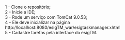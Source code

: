 1 - Clone o repositório;<br />
2 - Inicie a IDE;<br />
3 - Rode um serviço com TomCat 9.0.53;<br />
4 - Ele deve inicializar na página http://localhost:8080/esigTM_war/esigtaskmanager.xhtml<br />
5 - Cadastre tarefas pela interface do esigTM.
